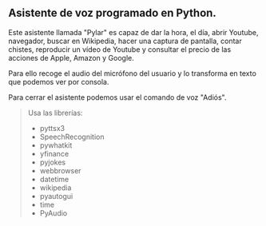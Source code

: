 ## Asistente de voz programado en Python.

Este asistente llamada "Pylar" es capaz de dar la hora, el día, abrir Youtube, navegador, buscar en Wikipedia, hacer una captura de pantalla, contar chistes, reproducir un vídeo de Youtube y consultar el precio de las acciones de Apple, Amazon y Google.

Para ello recoge el audio del micrófono del usuario y lo transforma en texto que podemos ver por consola.

Para cerrar el asistente podemos usar el comando de voz "Adiós".

>Usa las librerías:
>- pyttsx3
>- SpeechRecognition
>- pywhatkit
>- yfinance
>- pyjokes
>- webbrowser
>- datetime
>- wikipedia
>- pyautogui
>- time
>- PyAudio